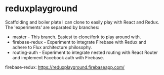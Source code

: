 # reduxplayground
Scaffolding and boiler plate I can clone to easily play with React and Redux.
The 'experiments' are separated by branches:
* master - This branch. Easiest to clone/fork to play around with.
* firebase-redux - Experiment to integrate Firebase with Redux and adhere to Flux architecture philosophy.
* routing-auth - Experiment to integrate nested routing with React Router and implement Facebook auth with Firebase.

firebase-redux: https://reduxplayground.firebaseapp.com/
